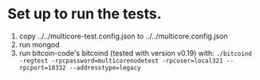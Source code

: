 # Set up to run the tests.

  1. copy ../../multicore-test.config.json to ../../multicore.config.json
  2. run mongod
  3. run bitcoin-code's bitcoind (tested with version v0.19) with:
      `./bitcoind -regtest -rpcpassword=multicorenodetest -rpcuser=local321 --rpcport=18332 --addresstype=legacy`
